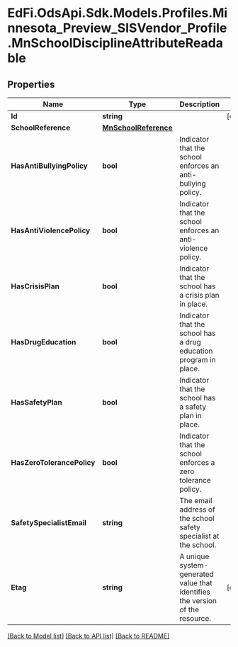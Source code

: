 # EdFi.OdsApi.Sdk.Models.Profiles.Minnesota_Preview_SISVendor_Profile.MnSchoolDisciplineAttributeReadable

## Properties

Name | Type | Description | Notes
------------ | ------------- | ------------- | -------------
**Id** | **string** |  | [optional] 
**SchoolReference** | [**MnSchoolReference**](MnSchoolReference.md) |  | 
**HasAntiBullyingPolicy** | **bool** | Indicator that the school enforces an anti-bullying policy. | 
**HasAntiViolencePolicy** | **bool** | Indicator that the school enforces an anti-violence policy. | 
**HasCrisisPlan** | **bool** | Indicator that the school has a crisis plan in place. | 
**HasDrugEducation** | **bool** | Indicator that the school has a drug education program in place. | 
**HasSafetyPlan** | **bool** | Indicator that the school has a safety plan in place. | 
**HasZeroTolerancePolicy** | **bool** | Indicator that the school enforces a zero tolerance policy. | 
**SafetySpecialistEmail** | **string** | The email address of the school safety specialist at the school. | 
**Etag** | **string** | A unique system-generated value that identifies the version of the resource. | [optional] 

[[Back to Model list]](../README.md#documentation-for-models) [[Back to API list]](../README.md#documentation-for-api-endpoints) [[Back to README]](../README.md)

